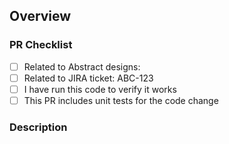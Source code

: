 ## Overview

### PR Checklist

- [ ] Related to Abstract designs:
- [ ] Related to JIRA ticket: ABC-123
- [ ] I have run this code to verify it works
- [ ] This PR includes unit tests for the code change

### Description

<!--
## Merging your changes

When you are ready to merge to main and publish your changes, use the "squash and merge" button in GitHub, and follow the [PR Title Guide](https://github.com/Codecademy/client-modules#pr-title-guide) to format your PR title and write your PR merge description.

**IMPORTANT:** If your PR contains breaking changes, please remember to follow the instructions for breaking changes!
-->
